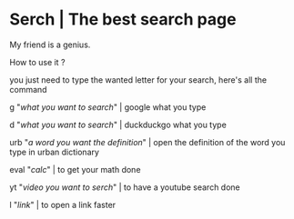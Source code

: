 # Serch | The best search page

My friend is a genius.

How to use it ?

you just need to type the wanted letter for your search, here's all the command

g "*what you want to search*" | google what you type

d "*what you want to search*" | duckduckgo what you type

urb "*a word you want the definition*" | open the definition of the word you type in urban dictionary

eval "*calc*" | to get your math done

yt "*video you want to serch*" | to have a youtube search done

l "*link*" | to open a link faster

